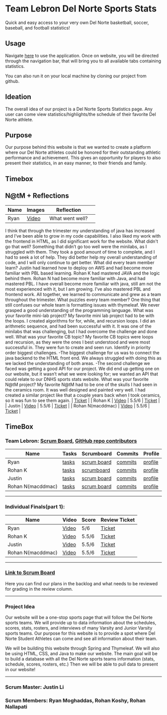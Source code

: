 # Team Lebron Del Norte Sports Stats
Quick and easy access to your very own Del Norte basketball, soccer, baseball, and football statistics!

## Usage
Navigate [here](http://lebroncs.cf/) to use the application. Once on website, you will be directed through the navigation bar, that will bring you to all available tabs containing statistics.

You can also run it on your local machine by cloning our project from github.

## Ideation
The overall idea of our project is a Del Norte Sports Statistics page. Any user can come view statistics/highlights/the schedule of their favorite Del Norte athlete.
## Purpose
Our purpose behind this website is that we wanted to create a platform where our Del Norte athletes could be honored for their outstanding athletic performance and achievement. This gives an opportunity for players to also present their statistics, in an easy manner, to their friends and family.
## Timebox
## N@tM + Reflections
| Name | Images | Reflection |  |
| --- | --- | --- | --- |
| Ryan | [Video]() | What went well?
I think that through the trimester my understanding of java has increased and I’ve been able to grow in my code capabilities. I also liked my work with the frontend in HTML, as I did significant work for the website.
What didn't go that well?
Something that didn’t go too well were the minilabs, as I struggled with them. They took a good amount of time to complete, and I had to seek a lot of help. They did better help my overall understanding of code, and I will only continue to get better.
What did every team member learn?
Justin had learned how to deploy on AWS and had become more familiar with PBL based learning. Rohan K had mastered JAVA and the logic behind them. Rohan N had become more familiar with Java, and had mastered PBL. I have overall become more familiar with java, still am not the most experienced with it, but I am growing. I’ve also mastered PBL and frontend work. All together, we learned to communicate and grew as a team throughout the trimester.
What puzzles every team member?
One thing that still confuses our whole team is formatting issues with thymeleaf. We never grasped a good understanding of the programming language.
What was your favorite mini-lab project?
My favorite mini lab project had to be with the loops. I created algorithms for for, while, and recursion loops. I did an arithmetic sequence, and had been successful with it. It was one of the minilabs that was challenging, but I had overcome the challenge and done well.
What was your favorite CB topic?
My favorite CB topics were loops and recursion, as they were the ones I best understood and were most successful in. They were fun to create and seen run.
Identify in priority order biggest challenges.
-The biggest challenge for us was to connect the java backend to the HTML front end. We always struggled with doing this as we lacked the understanding of both areas.
-The second challenge we faced was getting a good API for our project. We did end up getting one on our website, but it wasn’t what we were looking for; we wanted an API that could relate to our DNHS sports stats website.
What was your favorite N@tM project?
My favorite N@tM had to be one of the skulls I had seen in the ceramics room. It was well designed and painted very well. I had created a similar project like that a couple years back when I took ceramics, so it was fun to see them again. | [Ticket](https://github.com/jli615/lebroncs/issues/48) |
| Rohan K | [Video]() | 5.5/6 | [Ticket](https://github.com/jli615/lebroncs/issues/47) |
| Justin | [Video]() | 5.5/6 | [Ticket](https://github.com/jli615/lebroncs/issues/45) |
| Rohan N(macddmac) | [Video]() | 5.5/6 | [Ticket](https://github.com/jli615/lebroncs/issues/46) |

## TimeBox
### Team Lebron: [Scrum Board](https://github.com/jli615/lebroncs/projects/1), [GitHub repo contributors](https://github.com/jli615/lebroncs/graphs/contributors)
| Name | Tasks | Scrumboard | Commits | Profile |
| --- | --- | --- | --- | --- |
| Ryan | [tasks](https://github.com/jli615/lebroncs/issues?q=assignee%3Aryanmgds+) | [scrum board](https://github.com/jli615/lebroncs/projects/1?card_filter_query=assignee%3Aryanmgds) | [commits](https://github.com/jli615/lebroncs/commits?author=ryanmgds) | [profile](https://github.com/ryanmgds) |
| Rohan K | [tasks](https://github.com/jli615/lebroncs/issues?q=assignee%3Arohankoshy) | [scrumboard](https://github.com/jli615/lebroncs/projects/1?card_filter_query=assignee%3Arohankoshy#card-68534854) | [commits](https://github.com/jli615/lebroncs/commits?author=RohanKoshy) | [profile](https://github.com/RohanKoshy) |
| Justin | [tasks](https://github.com/jli615/lebroncs/issues?q=assignee%3Ajli615) | [scrum board](https://github.com/jli615/lebroncs/projects/1?card_filter_query=assignee%3Ajli615) | [commits](https://github.com/jli615/lebroncs/commits?author=jli615) | [profile](https://github.com/jli615) |
| Rohan N(macddmac) | [tasks](https://github.com/jli615/lebroncs/issues?q=assignee%3Amacddmac) | [scrum board](https://github.com/jli615/lebroncs/projects/1?card_filter_query=assignee%3Amacddmac) | [commits](https://github.com/jli615/lebroncs/commits?author=macddmac) | [profile](https://github.com/macddmac) |


--------------------------------------------------------------------------------------------------------------------------------------------------------------------

### Individual Finals(part 1):
| Name | Video | Score | Review Ticket |
| --- | --- | --- | --- |
| Ryan | [Video](https://youtu.be/f_sfqiaWI3c) | 5/6 | [Ticket](https://github.com/jli615/lebroncs/issues/48) |
| Rohan K | [Video](https://drive.google.com/file/d/16JvHKxiV3wkbgdZnABosz5bFQhlbk7MD/view) | 5.5/6 | [Ticket](https://github.com/jli615/lebroncs/issues/47) |
| Justin | [Video](https://drive.google.com/file/d/1DN5sP2STVwt7llVpu3okvUsDpf0zsgQD/view?usp=sharing) | 5.5/6 | [Ticket](https://github.com/jli615/lebroncs/issues/45) |
| Rohan N(macddmac) | [Video](https://youtu.be/NK_8NJdSe2w) | 5.5/6 | [Ticket](https://github.com/jli615/lebroncs/issues/46) |


--------------------------------------------------------------------------------------------------------------------------------------------------------------------

### [Link to Scrum Board](https://github.com/jli615/lebroncs/projects/1)
Here you can find our plans in the backlog and what needs to be reviewed for grading in the review column. 

--------------------------------------------------------------------------------------------------------------------------------------------------------------------

### Project Idea
Our website will be a one-stop sports page that will follow the Del Norte sports teams. We will provide up to data information about the schedules, scores, stats, rosters, and interviews of many Varsity and Junior Varsity sports teams. Our purpose for this website is to provide a spot where Del Norte Student Athletes can come and see all information about their team. 

We will be building this website through Spring and Thymeleaf. We will also be using HTML, CSS, and Java to make our website. The main goal will be to build a database with all the Del Norte sports teams information (stats, schedule, scores, rosters, etc.) Then we will be able to pull data to present in our website!

--------------------------------------------------------------------------------------------------------------------------------------------------------------------

### Scrum Master: Justin Li 
### Scrum Members: Ryan Moghaddas, Rohan Koshy, Rohan Nallapati
